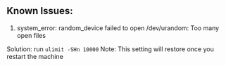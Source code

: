 #

## Known Issues:

1. system_error: random_device failed to open /dev/urandom: Too many open files

Solution: run `ulimit -SHn 10000`
Note: This setting will restore once you restart the machine